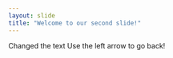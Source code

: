 ```yaml
---
layout: slide
title: "Welcome to our second slide!"
---
```

Changed the text
Use the left arrow to go back!
